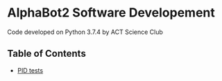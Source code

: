# AlphaBot2 Software Developement

Code developed on Python 3.7.4 by ACT Science Club

## Table of Contents

* [PID tests](pid.md)